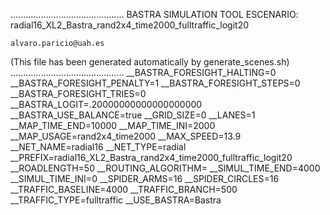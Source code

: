 .............................................
    BASTRA SIMULATION TOOL
    ESCENARIO: radial16_XL2_Bastra_rand2x4_time2000_fulltraffic_logit20

    alvaro.paricio@uah.es
(This file has been generated automatically by generate_scenes.sh)
.............................................
__BASTRA_FORESIGHT_HALTING=0
__BASTRA_FORESIGHT_PENALTY=1
__BASTRA_FORESIGHT_STEPS=0
__BASTRA_FORESIGHT_TRIES=0
__BASTRA_LOGIT=.20000000000000000000
__BASTRA_USE_BALANCE=true
__GRID_SIZE=0
__LANES=1
__MAP_TIME_END=10000
__MAP_TIME_INI=2000
__MAP_USAGE=rand2x4_time2000
__MAX_SPEED=13.9
__NET_NAME=radial16
__NET_TYPE=radial
__PREFIX=radial16_XL2_Bastra_rand2x4_time2000_fulltraffic_logit20
__ROADLENGTH=50
__ROUTING_ALGORITHM=
__SIMUL_TIME_END=4000
__SIMUL_TIME_INI=0
__SPIDER_ARMS=16
__SPIDER_CIRCLES=16
__TRAFFIC_BASELINE=4000
__TRAFFIC_BRANCH=500
__TRAFFIC_TYPE=fulltraffic
__USE_BASTRA=Bastra

